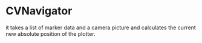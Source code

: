 # CVNavigator

it takes a list of marker data and a camera picture and calculates the current new absolute position of the plotter.

